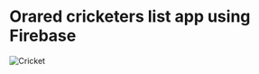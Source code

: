 # Orared cricketers list app using Firebase

![Cricket](http://p.imgci.com/db/PICTURES/CMS/168600/168685.jpg)
